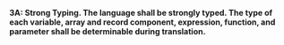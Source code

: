 **3A: Strong Typing.  The language shall be strongly typed. The type of each variable, array and record component, expression, function, and parameter shall be determinable during translation.**
